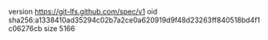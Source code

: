 version https://git-lfs.github.com/spec/v1
oid sha256:a1338410ad35294c02b7a2ce0a620919d9f48d23263ff840518bd4f1c06276cb
size 5166
